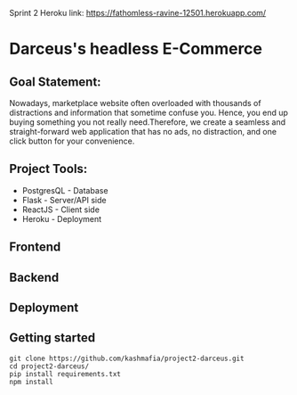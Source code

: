 Sprint 2 Heroku link: https://fathomless-ravine-12501.herokuapp.com/

# Darceus's headless E-Commerce

## Goal Statement:
Nowadays, marketplace website often overloaded with thousands of distractions and information that sometime confuse you. Hence, you end up buying something you not really need.Therefore, we create a seamless and straight-forward web application that has no ads, no distraction, and one click button for your convenience.

## Project Tools:
* PostgresQL - Database
* Flask - Server/API side
* ReactJS - Client side
* Heroku - Deployment

## Frontend

## Backend

## Deployment




## Getting started
```
git clone https://github.com/kashmafia/project2-darceus.git
cd project2-darceus/
pip install requirements.txt
npm install
```





